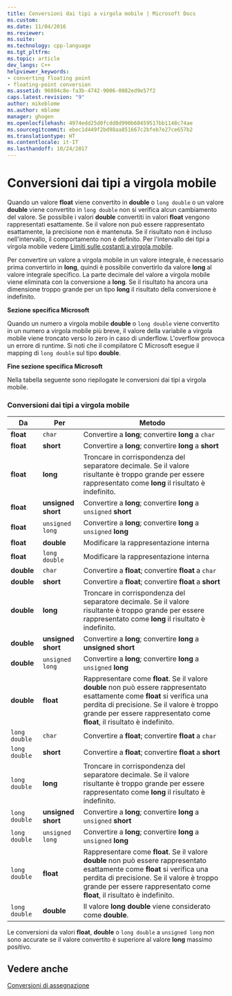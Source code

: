 ```yaml
---
title: Conversioni dai tipi a virgola mobile | Microsoft Docs
ms.custom: 
ms.date: 11/04/2016
ms.reviewer: 
ms.suite: 
ms.technology: cpp-language
ms.tgt_pltfrm: 
ms.topic: article
dev_langs: C++
helpviewer_keywords:
- converting floating point
- floating-point conversion
ms.assetid: 96804c8e-fa3b-4742-9006-0082ed9e57f2
caps.latest.revision: "9"
author: mikeblome
ms.author: mblome
manager: ghogen
ms.openlocfilehash: 4974edd25d0fcdd8d990b60459517bb1148c74ae
ms.sourcegitcommit: ebec1d449f2bd98aa851667c2bfeb7e27ce657b2
ms.translationtype: HT
ms.contentlocale: it-IT
ms.lasthandoff: 10/24/2017
---
```

# <a name="conversions-from-floating-point-types"></a>Conversioni dai tipi a virgola mobile
Quando un valore **float** viene convertito in **double** o `long double` o un valore **double** viene convertito in `long double` non si verifica alcun cambiamento del valore. Se possibile i valori **double** convertiti in valori **float** vengono rappresentati esattamente. Se il valore non può essere rappresentato esattamente, la precisione non è mantenuta. Se il risultato non è incluso nell'intervallo, il comportamento non è definito. Per l'intervallo dei tipi a virgola mobile vedere [Limiti sulle costanti a virgola mobile](../c-language/limits-on-floating-point-constants.md).  
  
 Per convertire un valore a virgola mobile in un valore integrale, è necessario prima convertirlo in **long**, quindi è possibile convertirlo da valore **long** al valore integrale specifico. La parte decimale del valore a virgola mobile viene eliminata con la conversione a **long**. Se il risultato ha ancora una dimensione troppo grande per un tipo **long** il risultato della conversione è indefinito.  
  
 **Sezione specifica Microsoft**  
  
 Quando un numero a virgola mobile **double** o `long double` viene convertito in un numero a virgola mobile più breve, il valore della variabile a virgola mobile viene troncato verso lo zero in caso di underflow. L'overflow provoca un errore di runtime. Si noti che il compilatore C Microsoft esegue il mapping di `long double` sul tipo **double**.  
  
 **Fine sezione specifica Microsoft**  
  
 Nella tabella seguente sono riepilogate le conversioni dai tipi a virgola mobile.  
  
### <a name="conversions-from-floating-point-types"></a>Conversioni dai tipi a virgola mobile  
  
|Da|Per|Metodo|  
|----------|--------|------------|  
|**float**|`char`|Convertire a **long**; convertire **long** a `char`|  
|**float**|**short**|Convertire a **long**; convertire **long** a **short**|  
|**float**|**long**|Troncare in corrispondenza del separatore decimale. Se il valore risultante è troppo grande per essere rappresentato come **long** il risultato è indefinito.|  
|**float**|**unsigned short**|Convertire a **long**; convertire **long** a `unsigned` **short**|  
|**float**|`unsigned long`|Convertire a **long**; convertire **long** a `unsigned` **long**|  
|**float**|**double**|Modificare la rappresentazione interna|  
|**float**|`long double`|Modificare la rappresentazione interna|  
|**double**|`char`|Convertire a **float**; convertire **float** a `char`|  
|**double**|**short**|Convertire a **float**; convertire **float** a **short**|  
|**double**|**long**|Troncare in corrispondenza del separatore decimale. Se il valore risultante è troppo grande per essere rappresentato come **long** il risultato è indefinito.|  
|**double**|**unsigned short**|Convertire a **long**; convertire **long** a **unsigned short**|  
|**double**|`unsigned long`|Convertire a **long**; convertire **long** a `unsigned` **long**|  
|**double**|**float**|Rappresentare come **float**. Se il valore **double** non può essere rappresentato esattamente come **float** si verifica una perdita di precisione. Se il valore è troppo grande per essere rappresentato come **float**, il risultato è indefinito.|  
|`long double`|`char`|Convertire a **float**; convertire **float** a `char`|  
|`long double`|**short**|Convertire a **float**; convertire **float** a **short**|  
|`long double`|**long**|Troncare in corrispondenza del separatore decimale. Se il valore risultante è troppo grande per essere rappresentato come **long** il risultato è indefinito.|  
|`long double`|**unsigned short**|Convertire a **long**; convertire **long** a `unsigned` **short**|  
|`long double`|`unsigned long`|Convertire a **long**; convertire **long** a `unsigned` **long**|  
|`long double`|**float**|Rappresentare come **float**. Se il valore **double** non può essere rappresentato esattamente come **float** si verifica una perdita di precisione. Se il valore è troppo grande per essere rappresentato come **float**, il risultato è indefinito.|  
|`long double`|**double**|Il valore **long double** viene considerato come **double**.|  
  
 Le conversioni da valori **float**, **double** o `long double` a `unsigned long` non sono accurate se il valore convertito è superiore al valore **long** massimo positivo.  
  
## <a name="see-also"></a>Vedere anche  
 [Conversioni di assegnazione](../c-language/assignment-conversions.md)